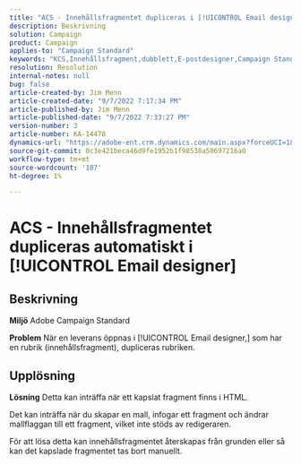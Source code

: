 ```yaml
---
title: "ACS - Innehållsfragmentet dupliceras i [!UICONTROL Email designer]"
description: Beskrivning
solution: Campaign
product: Campaign
applies-to: "Campaign Standard"
keywords: "KCS,Innehållsfragment,dubblett,E-postdesigner,Campaign Standard"
resolution: Resolution
internal-notes: null
bug: false
article-created-by: Jim Menn
article-created-date: "9/7/2022 7:17:34 PM"
article-published-by: Jim Menn
article-published-date: "9/7/2022 7:33:27 PM"
version-number: 3
article-number: KA-14478
dynamics-url: "https://adobe-ent.crm.dynamics.com/main.aspx?forceUCI=1&pagetype=entityrecord&etn=knowledgearticle&id=2ce9b3b5-e12e-ed11-9db1-0022480866ad"
source-git-commit: 0c3e421beca46d9fe1952b1f98538a50697216a0
workflow-type: tm+mt
source-wordcount: '107'
ht-degree: 1%

---
```


# ACS - Innehållsfragmentet dupliceras automatiskt i [!UICONTROL Email designer]

## Beskrivning


<b>Miljö</b>
Adobe Campaign Standard

<b>Problem</b>
När en leverans öppnas i [!UICONTROL Email designer,] som har en rubrik (innehållsfragment), dupliceras rubriken.


## Upplösning


<b>Lösning</b>
Detta kan inträffa när ett kapslat fragment finns i HTML.

Det kan inträffa när du skapar en mall, infogar ett fragment och ändrar mallflaggan till ett fragment, vilket inte stöds av redigeraren.

För att lösa detta kan innehållsfragmentet återskapas från grunden eller så kan det kapslade fragmentet tas bort manuellt.
